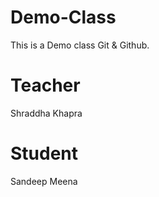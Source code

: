 # Demo-Class
This is a Demo class Git &amp; Github.

# Teacher 
Shraddha Khapra 

# Student 
Sandeep Meena